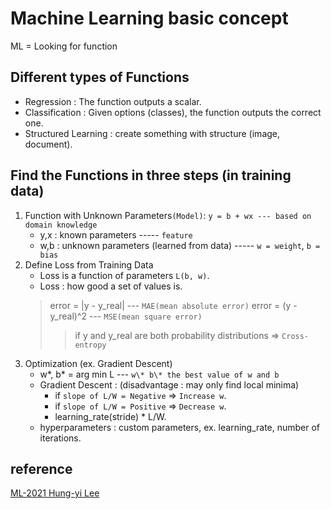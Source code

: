# Machine Learning basic concept
ML = Looking for function
## Different types of Functions
* Regression : The function outputs a scalar.
* Classification : Given options (classes), the function outputs the correct one.
* Structured Learning : create something with structure (image, document).

## Find the Functions in three steps (in training data)
1. Function with Unknown Parameters`(Model)`: `y = b + wx --- based on domain knowledge`
    * y,x : known parameters ----- `feature`
    * w,b : unknown parameters (learned from data) ----- `w = weight`, `b = bias`
2. Define Loss from Training Data
    * Loss is a function of parameters `L(b, w)`.
    * Loss : how good a set of values is. 
    > error = |y - y_real| --- `MAE(mean absolute error)`
    > error = (y - y_real)^2 --- `MSE(mean square error)`
    >> if y and y_real are both probability distributions => `Cross-entropy`
3. Optimization (ex. Gradient Descent)
    * w\*, b\* = arg min L --- `w\* b\* the best value of w and b`
    * Gradient Descent : (disadvantage : may only find local minima)
        * if `slope of L/W = Negative` => `Increase w`.
        * if `slope of L/W = Positive` => `Decrease w`.
        * learning_rate(stride) * L/W.
    * hyperparameters : custom parameters, ex. learning_rate, number of iterations.

## reference
[ML-2021 Hung-yi Lee](https://www.youtube.com/watch?v=Ye018rCVvOo&list=PLJV_el3uVTsMhtt7_Y6sgTHGHp1Vb2P2J)
